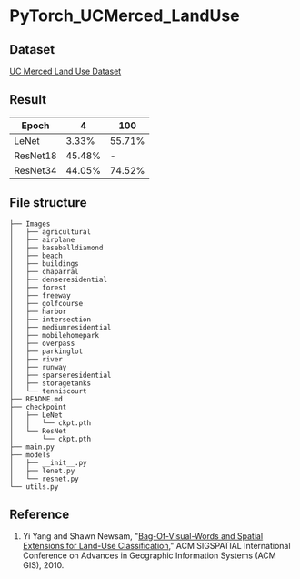 # PyTorch_UCMerced_LandUse
## Dataset

[UC Merced Land Use Dataset](http://weegee.vision.ucmerced.edu/datasets/landuse.html)

## Result
Epoch|4|100
---|---|---
LeNet| 3.33%|55.71%
ResNet18|45.48%|-
ResNet34|44.05%|74.52%

## File structure
```
├── Images
│   ├── agricultural
│   ├── airplane
│   ├── baseballdiamond
│   ├── beach
│   ├── buildings
│   ├── chaparral
│   ├── denseresidential
│   ├── forest
│   ├── freeway
│   ├── golfcourse
│   ├── harbor
│   ├── intersection
│   ├── mediumresidential
│   ├── mobilehomepark
│   ├── overpass
│   ├── parkinglot
│   ├── river
│   ├── runway
│   ├── sparseresidential
│   ├── storagetanks
│   └── tenniscourt
├── README.md
├── checkpoint
│   ├── LeNet
│   │   └── ckpt.pth
│   └── ResNet
│       └── ckpt.pth
├── main.py
├── models
│   ├── __init__.py
│   ├── lenet.py
│   └── resnet.py
└── utils.py

```

## Reference
1. Yi Yang and Shawn Newsam, "[Bag-Of-Visual-Words and Spatial Extensions for Land-Use Classification](http://faculty.ucmerced.edu/snewsam/papers/Yang_ACMGIS10_BagOfVisualWords.pdf)," ACM SIGSPATIAL International Conference on Advances in Geographic Information Systems (ACM GIS), 2010.
